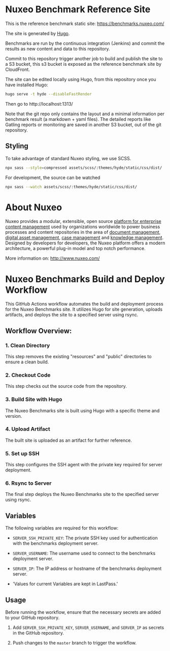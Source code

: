 # Nuxeo Benchmark Reference Site

This is the reference benchmark static site: https://benchmarks.nuxeo.com/

The site is generated by [Hugo](https://gohugo.io/).

Benchmarks are run by the continuous integration (Jenkins) and commit the results as new content and data to this repository.

Commit to this repository trigger another job to build and publish the site to a S3 bucket, this s3 bucket is exposed as the reference benchmark site by CloudFront.

The site can be edited locally using Hugo, from this repository once you have installed Hugo:

```bash
hugo serve -t hyde --disableFastRender
```

Then go to http://localhost:1313/

Note that the git repo only contains the layout and a minimal information per benchmark result (a markdown + yaml files).
The detailed reports like Gatling reports or monitoring are saved in another S3 bucket, out of the git repository.

## Styling

To take advantage of standard Nuxeo styling, we use SCSS.

```bash
npx sass --style=compressed assets/scss/:themes/hyde/static/css/dist/
```

For development, the source can be watched

```bash
npx sass --watch assets/scss/:themes/hyde/static/css/dist/
```

# About Nuxeo

Nuxeo provides a modular, extensible, open source
[platform for enterprise content management](http://www.nuxeo.com/products/content-management-platform) used by organizations worldwide to power business processes and content repositories in the area of
[document management](http://www.nuxeo.com/solutions/document-management),
[digital asset management](http://www.nuxeo.com/solutions/digital-asset-management),
[case management](http://www.nuxeo.com/case-management) and [knowledge management](http://www.nuxeo.com/solutions/advanced-knowledge-base/). Designed
by developers for developers, the Nuxeo platform offers a modern
architecture, a powerful plug-in model and top notch performance.

More information on: <http://www.nuxeo.com/>


# Nuxeo Benchmarks Build and Deploy Workflow

This GitHub Actions workflow automates the build and deployment process for the Nuxeo Benchmarks site. It utilizes Hugo for site generation, uploads artifacts, and deploys the site to a specified server using rsync.

## Workflow Overview:

### 1. Clean Directory

This step removes the existing "resources" and "public" directories to ensure a clean build.

### 2. Checkout Code

This step checks out the source code from the repository.

### 3. Build Site with Hugo

The Nuxeo Benchmarks site is built using Hugo with a specific theme and version.

### 4. Upload Artifact

The built site is uploaded as an artifact for further reference.

### 5. Set up SSH

This step configures the SSH agent with the private key required for server deployment.

### 6. Rsync to Server

The final step deploys the Nuxeo Benchmarks site to the specified server using rsync.

## Variables

The following variables are required for this workflow:

- `SERVER_SSH_PRIVATE_KEY`: The private SSH key used for authentication with the benchmarks deployment server.

- `SERVER_USERNAME`: The username used to connect to the benchmarks deployment server.

- `SERVER_IP`: The IP address or hostname of the benchmarks deployment server.

- 'Values for current Variables are kept in LastPass.'

## Usage

Before running the workflow, ensure that the necessary secrets are added to your GitHub repository.

1. Add `SERVER_SSH_PRIVATE_KEY`, `SERVER_USERNAME`, and `SERVER_IP` as secrets in the GitHub repository.

2. Push changes to the `master` branch to trigger the workflow.


